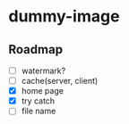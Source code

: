 # dummy-image

## Roadmap

- [ ] watermark?
- [ ] cache(server, client)
- [x] home page
- [x] try catch
- [ ] file name
